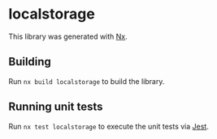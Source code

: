 # localstorage

This library was generated with [Nx](https://nx.dev).



## Building

Run `nx build localstorage` to build the library.





## Running unit tests

Run `nx test localstorage` to execute the unit tests via [Jest](https://jestjs.io).


